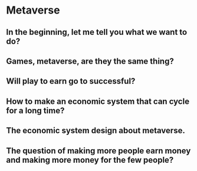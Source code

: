 # Metaverse

## In the beginning, let me tell you what we want to do?

## Games, metaverse, are they the same thing?

## Will play to earn go to successful?

## How to make an economic system that can cycle for a long time?

## The economic system design about metaverse.

## The question of making more people earn money and making more money for the few people?
